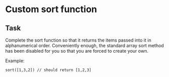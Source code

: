 Custom sort function
=

## Task
Complete the sort function so that it returns the items passed into it in alphanumerical order. Conveniently enough, the standard array sort method has been disabled for you so that you are forced to create your own.

Example:

```
sort([1,3,2]) // should return [1,2,3]
```
